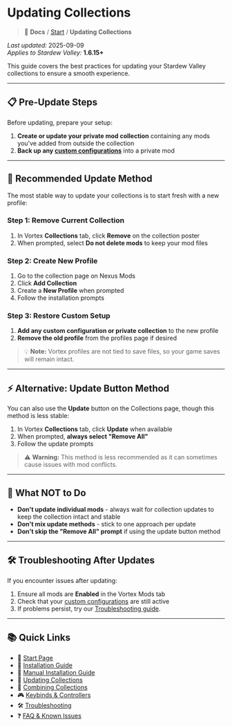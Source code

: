 # Updating Collections

> 📂 **Docs** / [Start](/start.md) / **Updating Collections**

*Last updated:* 2025-09-09  
*Applies to Stardew Valley:* **1.6.15+**

This guide covers the best practices for updating your Stardew Valley collections to ensure a smooth experience.

---

## 📋 Pre-Update Steps

Before updating, prepare your setup:

1. **Create or update your private mod collection** containing any mods you've added from outside the collection
2. **Back up any [custom configurations](/faq-and-known-issues.md#updating-can-overwrite-or-delete-custom-configs)** into a private mod

---

## 🔄 Recommended Update Method

The most stable way to update your collections is to start fresh with a new profile:

### Step 1: Remove Current Collection
1. In Vortex **Collections** tab, click **Remove** on the collection poster
2. When prompted, select **Do not delete mods** to keep your mod files

### Step 2: Create New Profile
1. Go to the collection page on Nexus Mods
2. Click **Add Collection**
3. Create a **New Profile** when prompted
4. Follow the installation prompts

### Step 3: Restore Custom Setup
1. **Add any custom configuration or private collection** to the new profile
2. **Remove the old profile** from the profiles page if desired

> 💡 **Note:** Vortex profiles are not tied to save files, so your game saves will remain intact.

---

## ⚡ Alternative: Update Button Method

You can also use the **Update** button on the Collections page, though this method is less stable:

1. In Vortex **Collections** tab, click **Update** when available
2. When prompted, **always select "Remove All"**
3. Follow the update prompts

> ⚠️ **Warning:** This method is less recommended as it can sometimes cause issues with mod conflicts.

---

## 🚫 What NOT to Do

- **Don't update individual mods** - always wait for collection updates to keep the collection intact and stable
- **Don't mix update methods** - stick to one approach per update
- **Don't skip the "Remove All" prompt** if using the update button method

---

## 🛠️ Troubleshooting After Updates

If you encounter issues after updating:

1. Ensure all mods are **Enabled** in the Vortex Mods tab
2. Check that your [custom configurations](/faq-and-known-issues.md#updating-can-overwrite-or-delete-custom-configs) are still active
3. If problems persist, try our [Troubleshooting guide](/troubleshooting.md).

---

## 📚 Quick Links

- 🌾 [Start Page](/start.md)  
- 🚀 [Installation Guide](/install.md)  
- 🧩 [Manual Installation Guide](/manual-install.md)  
- 🔄 [Updating Collections](/updating.md)  
- 🔀 [Combining Collections](/combining.md)  
- 🎮 [Keybinds & Controllers](/keybinds.md)  
- 🛠️ [Troubleshooting](/troubleshooting.md)  
- ❓ [FAQ & Known Issues](/faq-and-known-issues.md)  
